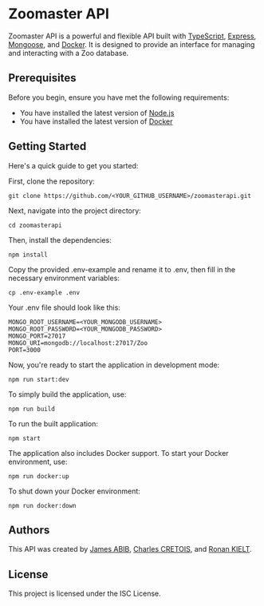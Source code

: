 # Zoomaster API

Zoomaster API is a powerful and flexible API built with [TypeScript](https://www.typescriptlang.org/), [Express](https://expressjs.com/), [Mongoose](https://mongoosejs.com/), and [Docker](https://www.docker.com/). It is designed to provide an interface for managing and interacting with a Zoo database.

## Prerequisites

Before you begin, ensure you have met the following requirements:

- You have installed the latest version of [Node.js](https://nodejs.org/)
- You have installed the latest version of [Docker](https://www.docker.com/)

## Getting Started

Here's a quick guide to get you started:

First, clone the repository:

`git clone https://github.com/<YOUR_GITHUB_USERNAME>/zoomasterapi.git`

Next, navigate into the project directory:

`cd zoomasterapi`

Then, install the dependencies:

`npm install`

Copy the provided .env-example and rename it to .env, then fill in the necessary environment variables:

`cp .env-example .env`


Your .env file should look like this:

```env
MONGO_ROOT_USERNAME=<YOUR_MONGODB_USERNAME>
MONGO_ROOT_PASSWORD=<YOUR_MONGODB_PASSWORD>
MONGO_PORT=27017
MONGO_URI=mongodb://localhost:27017/Zoo
PORT=3000
```

Now, you're ready to start the application in development mode:

`npm run start:dev`

To simply build the application, use:

`npm run build`

To run the built application:

`npm start`

The application also includes Docker support. To start your Docker environment, use:

`npm run docker:up`

To shut down your Docker environment:

`npm run docker:down`


## Authors

This API was created by [James ABIB](https://github.com/jabibamman), [Charles CRETOIS](https://github.com/carlito0605), and [Ronan KIELT](https://github.com/chikatetsu).

## License

This project is licensed under the ISC License.
